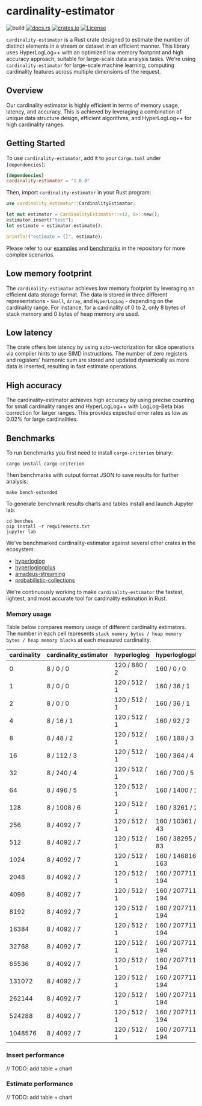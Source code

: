 # cardinality-estimator
![build](https://img.shields.io/github/actions/workflow/status/cloudflare/cardinality-estimator/ci.yml?branch=main)
[![docs.rs](https://docs.rs/cardinality-estimator/badge.svg)](https://docs.rs/cardinality-estimator)
[![crates.io](https://img.shields.io/crates/v/cardinality-estimator.svg)](https://crates.io/crates/cardinality-estimator)
[![License](https://img.shields.io/badge/license-Apache%202.0-blue)](LICENSE)

`cardinality-estimator` is a Rust crate designed to estimate the number of distinct elements in a stream or dataset in an efficient manner.
This library uses HyperLogLog++ with an optimized low memory footprint and high accuracy approach, suitable for large-scale data analysis tasks.
We're using `cardinality-estimator` for large-scale machine learning, computing cardinality features across multiple dimensions of the request.

## Overview
Our cardinality estimator is highly efficient in terms of memory usage, latency, and accuracy.
This is achieved by leveraging a combination of unique data structure design, efficient algorithms, and HyperLogLog++ for high cardinality ranges.

## Getting Started
To use `cardinality-estimator`, add it to your `Cargo.toml` under `[dependencies]`:
```toml
[dependencies]
cardinality-estimator = "1.0.0"
```
Then, import `cardinality-estimator` in your Rust program:
```rust
use cardinality_estimator::CardinalityEstimator;

let mut estimator = CardinalityEstimator::<12, 6>::new();
estimator.insert("test");
let estimate = estimator.estimate();

println!("estimate = {}", estimate);
```

Please refer to our [examples](examples) and [benchmarks](benches) in the repository for more complex scenarios.

## Low memory footprint
The `cardinality-estimator` achieves low memory footprint by leveraging an efficient data storage format.
The data is stored in three different representations - `Small`, `Array`, and `HyperLogLog` - depending on the cardinality range.
For instance, for a cardinality of 0 to 2, only 8 bytes of stack memory and 0 bytes of heap memory are used.

## Low latency
The crate offers low latency by using auto-vectorization for slice operations via compiler hints to use SIMD instructions.
The number of zero registers and registers' harmonic sum are stored and updated dynamically as more data is inserted, resulting in fast estimate operations.

## High accuracy
The cardinality-estimator achieves high accuracy by using precise counting for small cardinality ranges and HyperLogLog++ with LogLog-Beta bias correction for larger ranges.
This provides expected error rates as low as 0.02% for large cardinalities.

## Benchmarks

To run benchmarks you first need to install `cargo-criterion` binary:
```shell
cargo install cargo-criterion
```

Then benchmarks with output format JSON to save results for further analysis:
```shell
make bench-extended
```

To generate benchmark results charts and tables install and launch Jupyter lab:
```shell
cd benches
pip install -r requirements.txt
jupyter lab
```

We've benchmarked cardinality-estimator against several other crates in the ecosystem:
* [hyperloglog](https://crates.io/crates/hyperloglog)
* [hyperloglogplus](https://crates.io/crates/hyperloglogplus)
* [amadeus-streaming](https://crates.io/crates/amadeus-streaming)
* [probabilistic-collections](https://crates.io/crates/probabilistic-collections)

We're continuously working to make `cardinality-estimator` the fastest, lightest, and most accurate tool for cardinality estimation in Rust.

### Memory usage
Table below compares memory usage of different cardinality estimators. The number in each cell represents `stack memory bytes / heap memory bytes / heap memory blocks` at each measured cardinality. 

| cardinality | cardinality_estimator | hyperloglog   | hyperloglogplus    | probabilistic_collections | amadeus_streaming |
|-------------|-----------------------|---------------|--------------------|---------------------------|-------------------|
| 0           | 8 / 0 / 0             | 120 / 880 / 2 | 160 / 0 / 0        | 128 / 512 / 1             | 48 / 4096 / 1     |
| 1           | 8 / 0 / 0             | 120 / 512 / 1 | 160 / 36 / 1       | 128 / 512 / 1             | 48 / 4096 / 1     |
| 2           | 8 / 0 / 0             | 120 / 512 / 1 | 160 / 36 / 1       | 128 / 512 / 1             | 48 / 4096 / 1     |
| 4           | 8 / 16 / 1            | 120 / 512 / 1 | 160 / 92 / 2       | 128 / 512 / 1             | 48 / 4096 / 1     |
| 8           | 8 / 48 / 2            | 120 / 512 / 1 | 160 / 188 / 3      | 128 / 512 / 1             | 48 / 4096 / 1     |
| 16          | 8 / 112 / 3           | 120 / 512 / 1 | 160 / 364 / 4      | 128 / 512 / 1             | 48 / 4096 / 1     |
| 32          | 8 / 240 / 4           | 120 / 512 / 1 | 160 / 700 / 5      | 128 / 512 / 1             | 48 / 4096 / 1     |
| 64          | 8 / 496 / 5           | 120 / 512 / 1 | 160 / 1400 / 13    | 128 / 512 / 1             | 48 / 4096 / 1     |
| 128         | 8 / 1008 / 6          | 120 / 512 / 1 | 160 / 3261 / 23    | 128 / 512 / 1             | 48 / 4096 / 1     |
| 256         | 8 / 4092 / 7          | 120 / 512 / 1 | 160 / 10361 / 43   | 128 / 512 / 1             | 48 / 4096 / 1     |
| 512         | 8 / 4092 / 7          | 120 / 512 / 1 | 160 / 38295 / 83   | 128 / 512 / 1             | 48 / 4096 / 1     |
| 1024        | 8 / 4092 / 7          | 120 / 512 / 1 | 160 / 146816 / 163 | 128 / 512 / 1             | 48 / 4096 / 1     |
| 2048        | 8 / 4092 / 7          | 120 / 512 / 1 | 160 / 207711 / 194 | 128 / 512 / 1             | 48 / 4096 / 1     |
| 4096        | 8 / 4092 / 7          | 120 / 512 / 1 | 160 / 207711 / 194 | 128 / 512 / 1             | 48 / 4096 / 1     |
| 8192        | 8 / 4092 / 7          | 120 / 512 / 1 | 160 / 207711 / 194 | 128 / 512 / 1             | 48 / 4096 / 1     |
| 16384       | 8 / 4092 / 7          | 120 / 512 / 1 | 160 / 207711 / 194 | 128 / 512 / 1             | 48 / 4096 / 1     |
| 32768       | 8 / 4092 / 7          | 120 / 512 / 1 | 160 / 207711 / 194 | 128 / 512 / 1             | 48 / 4096 / 1     |
| 65536       | 8 / 4092 / 7          | 120 / 512 / 1 | 160 / 207711 / 194 | 128 / 512 / 1             | 48 / 4096 / 1     |
| 131072      | 8 / 4092 / 7          | 120 / 512 / 1 | 160 / 207711 / 194 | 128 / 512 / 1             | 48 / 4096 / 1     |
| 262144      | 8 / 4092 / 7          | 120 / 512 / 1 | 160 / 207711 / 194 | 128 / 512 / 1             | 48 / 4096 / 1     |
| 524288      | 8 / 4092 / 7          | 120 / 512 / 1 | 160 / 207711 / 194 | 128 / 512 / 1             | 48 / 4096 / 1     |
| 1048576     | 8 / 4092 / 7          | 120 / 512 / 1 | 160 / 207711 / 194 | 128 / 512 / 1             | 48 / 4096 / 1     |

### Insert performance
// TODO: add table + chart

### Estimate performance
// TODO: add table + chart

